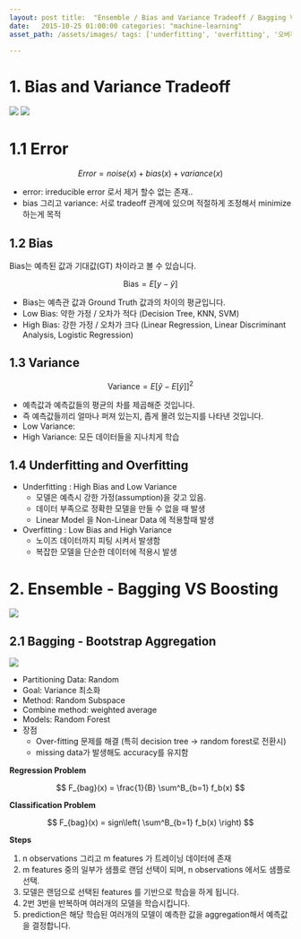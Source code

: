 ```yaml
---
layout: post title:  "Ensemble / Bias and Variance Tradeoff / Bagging VS Boosting"
date:   2015-10-25 01:00:00 categories: "machine-learning"
asset_path: /assets/images/ tags: ['underfitting', 'overfitting', '오버피팅']

---
```


# 1. Bias and Variance Tradeoff

<img src="{{ page.asset_path }}underfit_right_overfit.png" class="img-responsive img-rounded img-fluid center">

<img src="{{ page.asset_path }}bias_variance_tradeoff.jpeg" class="img-responsive img-rounded img-fluid center">

# 1.1 Error

$$ Error = noise(x) + bias(x) + variance(x) $$

- error: irreducible error 로서 제거 할수 없는 존재..
- bias 그리고 variance: 서로 tradeoff 관계에 있으며 적절하게 조정해서 minimize 하는게 목적

## 1.2 Bias

Bias는 예측된 값과 기대값(GT) 차이라고 볼 수 있습니다.

$$ \text{Bias} = E[y - \hat{y}] $$

- Bias는 예측관 값과 Ground Truth 값과의 차이의 평균입니다.
- Low Bias: 약한 가정 / 오차가 적다 (Decision Tree, KNN, SVM)
- High Bias: 강한 가정 / 오차가 크다 (Linear Regression, Linear Discriminant Analysis, Logistic Regression)

## 1.3 Variance

$$ \text{Variance} = E \left[ \hat{y} - E[\hat{y}] \right]^2 $$

- 예측값과 예측값들의 평균의 차를 제곱해준 것입니다.
- 즉 예측값들끼리 얼마나 퍼져 있는지, 좁게 몰려 있는지를 나타낸 것입니다.
- Low Variance:
- High Variance: 모든 데이터들을 지나치게 학습

## 1.4 Underfitting and Overfitting

- Underfitting : High Bias and Low Variance
    - 모델은 예측시 강한 가정(assumption)을 갖고 있음.
    - 데이터 부족으로 정확한 모델을 만들 수 없을 때 발생
    - Linear Model 을 Non-Linear Data 에 적용할때 발생
- Overfitting : Low Bias and High Variance
    - 노이즈 데이터까지 피팅 시켜서 발생함
    - 복잡한 모델을 단순한 데이터에 적용시 발생

# 2. Ensemble - Bagging VS Boosting

<img src="{{ page.asset_path }}ensemble_methods.png" class="img-responsive img-rounded img-fluid center">

## 2.1 Bagging - Bootstrap Aggregation

<img src="{{ page.asset_path }}bagging_in_detail.jpeg" class="img-responsive img-rounded img-fluid center">

- Partitioning Data: Random
- Goal: Variance 최소화
- Method: Random Subspace
- Combine method: weighted average
- Models: Random Forest
- 장점
    - Over-fitting 문제를 해결 (특히 decision tree -> random forest로 전환시)
    - missing data가 발생해도 accuracy를 유지함

**Regression Problem**

$$ F_{bag}(x) = \frac{1}{B} \sum^B_{b=1} f_b(x) $$

**Classification Problem**

$$ F_{bag}(x) = sign\left( \sum^B_{b=1} f_b(x) \right)  $$

**Steps**

1. n observations 그리고 m features 가 트레이닝 데이터에 존재
2. m features 중의 일부가 샘플로 랜덤 선택이 되며, n observations 에서도 샘플로 선택.
3. 모델은 랜덤으로 선택된 features 를 기반으로 학습을 하게 됩니다.
4. 2번 3번을 반복하며 여러개의 모델을 학습시킵니다.
5. prediction은 해당 학습된 여러개의 모델이 예측한 값을 aggregation해서 예측값을 결정합니다.
